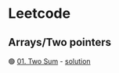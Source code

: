 # Leetcode

## Arrays/Two pointers
🟢 [01. Two Sum](https://leetcode.com/problems/two-sum/) - [solution](https://github.com/csdiaries/leetcode/blob/main/arrays/two-sum.go)
